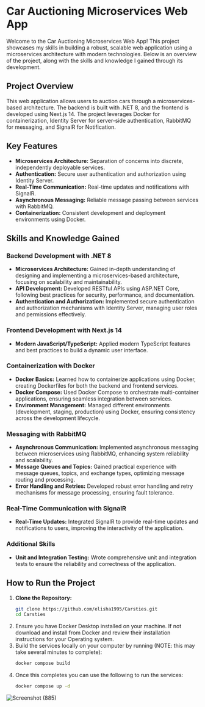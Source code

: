 # Car Auctioning Microservices Web App

Welcome to the Car Auctioning Microservices Web App! This project showcases my skills in building a robust, scalable web application using a microservices architecture with modern technologies. Below is an overview of the project, along with the skills and knowledge I gained through its development.

## Project Overview

This web application allows users to auction cars through a microservices-based architecture. 
The backend is built with .NET 8, and the frontend is developed using Next.js 14. The project leverages Docker for containerization, Identity Server for server-side authentication, RabbitMQ for messaging, and SignalR for Notification.

## Key Features

- **Microservices Architecture:** Separation of concerns into discrete, independently deployable services.
- **Authentication:** Secure user authentication and authorization using Identity Server.
- **Real-Time Communication:** Real-time updates and notifications with SignalR.
- **Asynchronous Messaging:** Reliable message passing between services with RabbitMQ.
- **Containerization:** Consistent development and deployment environments using Docker.

## Skills and Knowledge Gained

### Backend Development with .NET 8

- **Microservices Architecture:** Gained in-depth understanding of designing and implementing a microservices-based architecture, focusing on scalability and maintainability.
- **API Development:** Developed RESTful APIs using ASP.NET Core, following best practices for security, performance, and documentation.
- **Authentication and Authorization:** Implemented secure authentication and authorization mechanisms with Identity Server, managing user roles and permissions effectively.

### Frontend Development with Next.js 14

- **Modern JavaScript/TypeScript:** Applied modern TypeScript features and best practices to build a dynamic user interface.

### Containerization with Docker

- **Docker Basics:** Learned how to containerize applications using Docker, creating Dockerfiles for both the backend and frontend services.
- **Docker Compose:** Used Docker Compose to orchestrate multi-container applications, ensuring seamless integration between services.
- **Environment Management:** Managed different environments (development, staging, production) using Docker, ensuring consistency across the development lifecycle.

### Messaging with RabbitMQ

- **Asynchronous Communication:** Implemented asynchronous messaging between microservices using RabbitMQ, enhancing system reliability and scalability.
- **Message Queues and Topics:** Gained practical experience with message queues, topics, and exchange types, optimizing message routing and processing.
- **Error Handling and Retries:** Developed robust error handling and retry mechanisms for message processing, ensuring fault tolerance.

### Real-Time Communication with SignalR

- **Real-Time Updates:** Integrated SignalR to provide real-time updates and notifications to users, improving the interactivity of the application.

### Additional Skills

- **Unit and Integration Testing:** Wrote comprehensive unit and integration tests to ensure the reliability and correctness of the application.

## How to Run the Project

1. **Clone the Repository:**
   ```bash
   git clone https://github.com/elisha1995/Carsties.git
   cd Carsties
2. Ensure you have Docker Desktop installed on your machine. If not download and install from Docker and review their installation instructions for your Operating system.
3. Build the services locally on your computer by running (NOTE: this may take several minutes to complete):
   ```bash
   docker compose build
4. Once this completes you can use the following to run the services:
   ```bash
   docker compose up -d

![Screenshot (885)](https://github.com/elisha1995/Carsties/assets/59537000/f6b121b1-4e9a-4a0f-a96d-db60ca905587)

